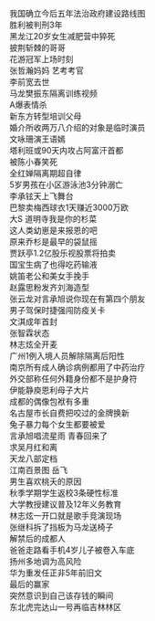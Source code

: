 我国确立今后五年法治政府建设路线图  
胜利被判刑3年  
黑龙江20岁女生减肥营中猝死  
披荆斩棘的哥哥  
花游冠军上场时刻  
张哲瀚妈妈 艺考考官  
李前宽去世  
马龙樊振东隔离训练视频  
A爆表情杀  
新东方转型培训父母  
婚介所收两万八介绍的对象是临时演员  
文咏珊演王语嫣  
塔利班或90天内攻占阿富汗首都  
被陈小春笑死  
全红婵隔离期超自律  
5岁男孩在小区游泳池3分钟溺亡  
李承铉天上飞舞台  
巴黎卖梅西球衣1天赚近3000万欧  
大S 道明寺我是你的杉菜  
这人类幼崽是来报恩的吧  
原来乔杉是最早的袋鼠摇  
贾跃亭1.2亿股乐视股票将拍卖  
国宝生病了也得吃药输液  
姚笛老公和美女手挽手  
赵露思粉发齐刘海造型  
张云龙对言承旭说你现在有第四个朋友  
男子驾保时捷强闯防疫关卡  
文淇成年首封  
张智霖状态  
林志炫全开麦  
广州1例入境人员解除隔离后阳性  
南京所有成人确诊病例都用了中药治疗  
外交部称任何外籍身份都不是护身符  
伊能静庾恩利母子大片  
成都的偶像包袱有多重  
名古屋市长自费把咬过的金牌换新  
兔子暴力每个女生都要被爱  
言承旭唱流星雨 青春回来了  
求吴月红和离  
天龙八部定档  
江南百景图 岳飞  
男生喜欢桃夭的原因  
秋季学期学生返校3条硬性标准  
大学教授建议普及12年义务教育  
林志炫一开口就是歌手竞演现场  
张继科拆了挡板为马龙送椅子  
解禁后的成都人  
爸爸走路看手机4岁儿子被卷入车底  
扬州多地调为高风险  
华为重发任正非5年前旧文  
最后的赢家  
突然意识到自己该存钱的瞬间  
东北虎完达山一号再临吉林林区  
